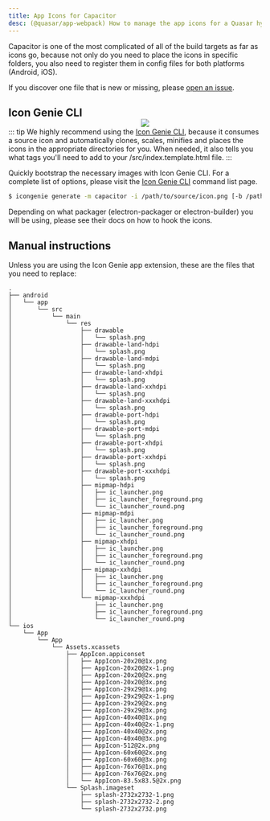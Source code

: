 ```yaml
---
title: App Icons for Capacitor
desc: (@quasar/app-webpack) How to manage the app icons for a Quasar hybrid mobile app with Capacitor.
---
```



Capacitor is one of the most complicated of all of the build targets as far as icons go, because not only do you need to place the icons in specific folders, you also need to register them in config files for both platforms (Android, iOS).

If you discover one file that is new or missing, please [open an issue](https://github.com/quasarframework/quasar/issues).

<img src="https://cdn.quasar.dev/img/iconfactory.png" style="float:right;max-width:15%;min-width:240px;padding-top:40px" />

## Icon Genie CLI

::: tip
We highly recommend using the [Icon Genie CLI](/icongenie/introduction), because it consumes a source icon and automatically clones, scales, minifies and places the icons in the appropriate directories for you. When needed, it also tells you what tags you'll need to add to your /src/index.template.html file.
:::

Quickly bootstrap the necessary images with Icon Genie CLI. For a complete list of options, please visit the [Icon Genie CLI](/icongenie/command-list) command list page.

```bash
$ icongenie generate -m capacitor -i /path/to/source/icon.png [-b /path/to/background.png]
```

Depending on what packager (electron-packager or electron-builder) you will be using, please see their docs on how to hook the icons.

## Manual instructions

Unless you are using the Icon Genie app extension, these are the files that you need to replace:

```
.
├── android
│   └── app
│       └── src
│           └── main
│               └── res
│                   ├── drawable
│                   │   └── splash.png
│                   ├── drawable-land-hdpi
│                   │   └── splash.png
│                   ├── drawable-land-mdpi
│                   │   └── splash.png
│                   ├── drawable-land-xhdpi
│                   │   └── splash.png
│                   ├── drawable-land-xxhdpi
│                   │   └── splash.png
│                   ├── drawable-land-xxxhdpi
│                   │   └── splash.png
│                   ├── drawable-port-hdpi
│                   │   └── splash.png
│                   ├── drawable-port-mdpi
│                   │   └── splash.png
│                   ├── drawable-port-xhdpi
│                   │   └── splash.png
│                   ├── drawable-port-xxhdpi
│                   │   └── splash.png
│                   ├── drawable-port-xxxhdpi
│                   │   └── splash.png
│                   ├── mipmap-hdpi
│                   │   ├── ic_launcher.png
│                   │   ├── ic_launcher_foreground.png
│                   │   └── ic_launcher_round.png
│                   ├── mipmap-mdpi
│                   │   ├── ic_launcher.png
│                   │   ├── ic_launcher_foreground.png
│                   │   └── ic_launcher_round.png
│                   ├── mipmap-xhdpi
│                   │   ├── ic_launcher.png
│                   │   ├── ic_launcher_foreground.png
│                   │   └── ic_launcher_round.png
│                   ├── mipmap-xxhdpi
│                   │   ├── ic_launcher.png
│                   │   ├── ic_launcher_foreground.png
│                   │   └── ic_launcher_round.png
│                   └── mipmap-xxxhdpi
│                       ├── ic_launcher.png
│                       ├── ic_launcher_foreground.png
│                       └── ic_launcher_round.png
└── ios
    └── App
        └── App
            └── Assets.xcassets
                ├── AppIcon.appiconset
                │   ├── AppIcon-20x20@1x.png
                │   ├── AppIcon-20x20@2x-1.png
                │   ├── AppIcon-20x20@2x.png
                │   ├── AppIcon-20x20@3x.png
                │   ├── AppIcon-29x29@1x.png
                │   ├── AppIcon-29x29@2x-1.png
                │   ├── AppIcon-29x29@2x.png
                │   ├── AppIcon-29x29@3x.png
                │   ├── AppIcon-40x40@1x.png
                │   ├── AppIcon-40x40@2x-1.png
                │   ├── AppIcon-40x40@2x.png
                │   ├── AppIcon-40x40@3x.png
                │   ├── AppIcon-512@2x.png
                │   ├── AppIcon-60x60@2x.png
                │   ├── AppIcon-60x60@3x.png
                │   ├── AppIcon-76x76@1x.png
                │   ├── AppIcon-76x76@2x.png
                │   └── AppIcon-83.5x83.5@2x.png
                └── Splash.imageset
                    ├── splash-2732x2732-1.png
                    ├── splash-2732x2732-2.png
                    └── splash-2732x2732.png
```
